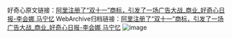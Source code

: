 好奇心原文链接：[阿里注册了“双十一”商标，引发了一场广告大战_商业_好奇心日报-李会娜 马宁忆](https://www.qdaily.com/articles/3421.html)
WebArchive归档链接：[阿里注册了“双十一”商标，引发了一场广告大战_商业_好奇心日报-李会娜 马宁忆](http://web.archive.org/web/20190623152200/https://www.qdaily.com/articles/3421.html)
![image](http://ww3.sinaimg.cn/large/007d5XDply1g3vatltf14j30u05hbkjl)